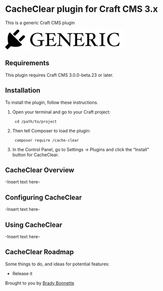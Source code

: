 # CacheClear plugin for Craft CMS 3.x

This is a generic Craft CMS plugin

![Screenshot](resources/img/plugin-logo.png)

## Requirements

This plugin requires Craft CMS 3.0.0-beta.23 or later.

## Installation

To install the plugin, follow these instructions.

1. Open your terminal and go to your Craft project:

        cd /path/to/project

2. Then tell Composer to load the plugin:

        composer require /cache-clear

3. In the Control Panel, go to Settings → Plugins and click the “Install” button for CacheClear.

## CacheClear Overview

-Insert text here-

## Configuring CacheClear

-Insert text here-

## Using CacheClear

-Insert text here-

## CacheClear Roadmap

Some things to do, and ideas for potential features:

* Release it

Brought to you by [Brady Bonnette](http://the-refinery.io)
